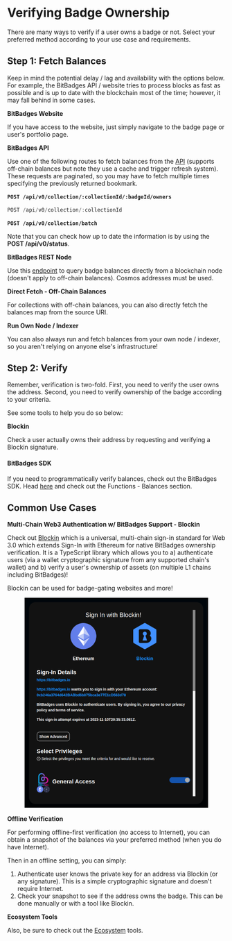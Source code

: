 # Verifying Badge Ownership

There are many ways to verify if a user owns a badge or not. Select your preferred method according to your use case and requirements.

##



## Step 1: Fetch Balances

Keep in mind the potential delay / lag and availability with the options below. For example, the BitBadges API / website tries to process blocks as fast as possible and is up to date with the blockchain most of the time; however, it may fall behind in some cases.

**BitBadges Website**

If you have access to the website, just simply navigate to the badge page or user's portfolio page.&#x20;

**BitBadges API**

Use one of the following routes to fetch balances from the [API](../indexer-api/api.md) (supports off-chain balances but note they use a cache and trigger refresh system). These requests are paginated, so you may have to fetch multiple times specifying the previously returned bookmark.

<pre class="language-typescript"><code class="lang-typescript"><strong>POST /api/v0/collection/:collectionId/:badgeId/owners
</strong></code></pre>

```typescript
POST /api/v0/collection/:collectionId
```

<pre class="language-typescript"><code class="lang-typescript"><strong>POST /api/v0/collection/batch
</strong></code></pre>



Note that you can check how up to date the information is by using the **POST /api/v0/status**.

**BitBadges REST Node**

Use this [endpoint](https://bitbadges.github.io/bitbadges-openapi-rest-docs/#bitbadgesBitbadgeschainBadgesGetBalance) to query badge balances directly from a blockchain node (doesn't apply to off-chain balances). Cosmos addresses must be used.

**Direct Fetch - Off-Chain Balances**

For collections with off-chain balances, you can also directly fetch the balances map from the source URI.

**Run Own Node / Indexer**

You can also always run and fetch balances from your own node / indexer, so you aren't relying on anyone else's infrastructure!



## Step 2: Verify&#x20;

Remember, verification is two-fold. First, you need to verify the user owns the address.  Second, you need to verify ownership of the badge according to your criteria.

See some tools to help you do so below:

**Blockin**

Check a user actually owns their address by requesting and verifying a Blockin signature.

#### **BitBadges SDK**

If you need to programmatically verify balances, check out the BitBadges SDK. Head [here](https://bitbadges.github.io/bitbadgesjs/packages/utils/docs/modules.html) and check out the Functions - Balances section.





## Common Use Cases

**Multi-Chain Web3 Authentication w/ BitBadges Support - Blockin**

Check out [Blockin](https://blockin-quickstart.vercel.app) which is a universal, multi-chain sign-in standard for Web 3.0 which extends Sign-In with Ethereum for native BitBadges ownership verification. It is a TypeScript library which allows you to a) authenticate users (via a wallet cryptographic signature from any supported chain's wallet) and b) verify a user's ownership of assets (on multiple L1 chains including BitBadges)!

Blockin can be used for badge-gating websites and more!

<figure><img src="../../.gitbook/assets/image (10).png" alt=""><figcaption></figcaption></figure>

**Offline Verification**

For performing offline-first verification (no access to Internet), you can obtain a snapshot of the balances via your preferred method (when you do have Internet).

Then in an offline setting, you can simply:

1. Authenticate user knows the private key for an address via Blockin (or any signature). This is a simple cryptographic signature and doesn't require Internet.
2. Check your snapshot to see if the address owns the badge. This can be done manually or with a tool like Blockin.

**Ecosystem Tools**

Also, be sure to check out the [Ecosystem](../../overview/ecosystem.md) tools.
